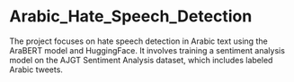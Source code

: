 # Arabic_Hate_Speech_Detection
The project focuses on hate speech detection in Arabic text using the AraBERT model and HuggingFace. It involves training a sentiment analysis model on the AJGT Sentiment Analysis dataset, which includes labeled Arabic tweets.
